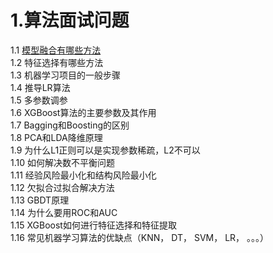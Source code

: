 1.算法面试问题<br/>
===
  1.1 [模型融合有哪些方法](https://baidu.com)<br/>
  1.2 特征选择有哪些方法<br/>
  1.3 机器学习项目的一般步骤<br/>
  1.4 推导LR算法<br/>
  1.5 多参数调参<br/>
  1.6 XGBoost算法的主要参数及其作用<br/>
  1.7 Bagging和Boosting的区别<br/>
  1.8 PCA和LDA降维原理<br/>
  1.9 为什么L1正则可以是实现参数稀疏，L2不可以<br/>
  1.10 如何解决数不平衡问题<br/>
  1.11 经验风险最小化和结构风险最小化<br/>
  1.12 欠拟合过拟合解决方法<br/>
  1.13 GBDT原理<br/>
  1.14 为什么要用ROC和AUC<br/>
  1.15 XGBoost如何进行特征选择和特征提取<br/>
  1.16 常见机器学习算法的优缺点（KNN， DT， SVM， LR， 。。。）<br/>
